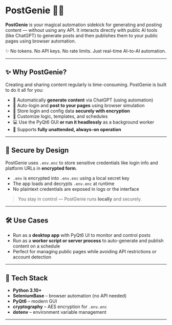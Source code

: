 # PostGenie 🧞‍♂️

**PostGenie** is your magical automation sidekick for generating and posting content — without using any API. It interacts directly with public AI tools (like ChatGPT) to generate posts and then publishes them to your public pages using browser automation.

✨ No tokens. No API keys. No rate limits. Just real-time AI-to-AI automation.

---

## ✨ Why PostGenie?

Creating and sharing content regularly is time-consuming. PostGenie is built to do it all for you:

- 🤖 Automatically **generate content** via ChatGPT (using automation)
- 📝 Auto-login and **post to your pages** using browser simulation
- 🔐 Store login and config data **securely with encryption**
- 🧠 Customize logic, templates, and schedules
- 💻 Use the PyQt6 GUI **or run it headlessly** as a background worker
- 🔄 Supports **fully unattended, always-on operation**

---

## 🔐 Secure by Design

PostGenie uses `.env.enc` to store sensitive credentials like login info and platform URLs in **encrypted form**.

- `.env` is encrypted into `.env.enc` using a local secret key
- The app loads and decrypts `.env.enc` at runtime
- No plaintext credentials are exposed in logs or the interface

> You stay in control — PostGenie runs **locally** and securely.

---

## 🛠️ Use Cases

- Run as a **desktop app** with PyQt6 UI to monitor and control posts
- Run as a **worker script or server process** to auto-generate and publish content on a schedule
- Perfect for managing public pages while avoiding API restrictions or account detection

---

## 🧠 Tech Stack

- **Python 3.10+**
- **SeleniumBase** – browser automation (no API needed)
- **PyQt6** – modern GUI
- **cryptography** – AES encryption for `.env.enc`
- **dotenv** – environment variable management

---
